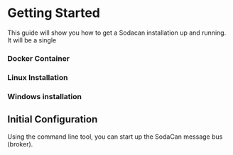 # Getting Started
This guide will show you how to get a Sodacan installation up and running. It will be a single 

### Docker Container

### Linux Installation

### Windows installation

## Initial Configuration
Using the command line tool, you can start up the SodaCan message bus (broker).